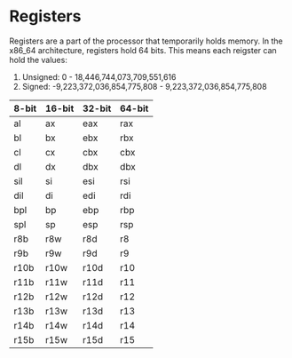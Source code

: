 # Registers

Registers are a part of the processor that temporarily holds memory. 
In the x86_64 architecture, registers hold 64 bits.
This means each reigster can hold the values:

1. Unsigned: 0 - 18,446,744,073,709,551,616
2. Signed: -9,223,372,036,854,775,808 - 9,223,372,036,854,775,808

| 8-bit | 16-bit | 32-bit | 64-bit |
|---|---|---|---|
| al | ax | eax | rax |
| bl | bx | ebx | rbx |
| cl | cx | cbx | cbx |
| dl | dx | dbx | dbx |
| sil | si | esi | rsi |
| dil | di | edi | rdi |
| bpl | bp | ebp | rbp |
| spl | sp | esp | rsp |
| r8b | r8w | r8d | r8 |
| r9b | r9w | r9d | r9 |
| r10b | r10w | r10d | r10 |
| r11b | r11w | r11d | r11 |
| r12b | r12w | r12d | r12 |
| r13b | r13w | r13d | r13 |
| r14b | r14w | r14d | r14 |
| r15b | r15w | r15d | r15 |
